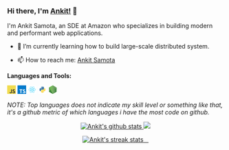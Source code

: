 ### Hi there, I'm [Ankit!](https://asamota.com) 👋

I'm Ankit Samota, an SDE at Amazon who specializes in building modern and performant web applications.

<!-- - 🔭 I’m currently working on [project-florence](https://github.com/ankitkumarsamota121/project-florence) -->
- 🌱 I’m currently learning how to build large-scale distributed system.
<!-- - 👯 I’m looking to collaborate on ... -->
<!-- - 🤔 I’m looking for help with ... -->
<!-- - 💬 Ask me about anything [here](https://github.com/ankitkumarsamota121/ankitkumarsamota121/issues) -->
- 📫 How to reach me: [Ankit Samota](mailto:ankitkumarsamota121@gmail.com)
<!-- - 😄 Pronouns: ... -->
<!-- - ⚡ Fun fact: ... -->

**Languages and Tools:**  

<code><img height="20" src="https://raw.githubusercontent.com/github/explore/80688e429a7d4ef2fca1e82350fe8e3517d3494d/topics/javascript/javascript.png"></code>
<code><img height="20" src="https://raw.githubusercontent.com/github/explore/80688e429a7d4ef2fca1e82350fe8e3517d3494d/topics/typescript/typescript.png"></code>
<code><img height="20" src="https://raw.githubusercontent.com/github/explore/80688e429a7d4ef2fca1e82350fe8e3517d3494d/topics/react/react.png"></code>
<code><img height="20" src="https://raw.githubusercontent.com/github/explore/5c058a388828bb5fde0bcafd4bc867b5bb3f26f3/topics/python/python.png"></code>
<code><img height="20" src="https://raw.githubusercontent.com/github/explore/5c058a388828bb5fde0bcafd4bc867b5bb3f26f3/topics/nodejs/nodejs.png"></code>

*NOTE: Top languages does not indicate my skill level or something like that, it's a github metric of which languages i have the most code on github.*

<p align="center">
  <a href="https://github.com/ankitkumarsamota121">
    <img  src="https://github-readme-stats.vercel.app/api?username=ankitkumarsamota121&include_all_commits=true&count_private=true&show_icons=true&theme=tokyonight" alt="Ankit's github stats"/>
  </a>
  <a href="https://github.com/ankitkumarsamota121">
    <img src="https://github-readme-stats.vercel.app/api/top-langs/?username=ankitkumarsamota121&layout=compact&hide=jupyter%20notebook,c%2B%2B&theme=tokyonight" />
  </a>
</p>
<p align="center">
   <a href="https://github.com/ankitkumarsamota121">
    <img src="https://github-readme-streak-stats.herokuapp.com/?user=ankitkumarsamota121&theme=tokyonight" alt="Ankit's streak stats" />&nbsp; &nbsp;
  </a>
<!--   <a href="https://github.com/ankitkumarsamota121/project-erbil">
    <img src="https://github-readme-stats.vercel.app/api/pin/?username=ankitkumarsamota121&repo=project-erbil&theme=tokyonight" />
  </a> -->
</p>
